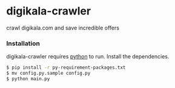 # digikala-crawler
crawl digikala.com and save incredible offers
### Installation
digikala-crawler requires [python](https://python.org/) to run.
Install the dependencies.
```sh
$ pip install -r py-requirement-packages.txt
$ mv config.py.sample config.py
$ python main.py
```